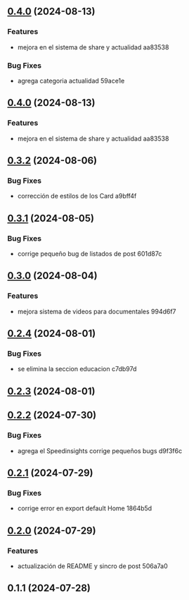 

## [0.4.0](///compare/0.3.2...0.4.0) (2024-08-13)


### Features

* mejora en el sistema de share y actualidad aa83538


### Bug Fixes

* agrega categoria actualidad 59ace1e

## [0.4.0](///compare/0.3.2...0.4.0) (2024-08-13)


### Features

* mejora en el sistema de share y actualidad aa83538

## [0.3.2](///compare/0.3.1...0.3.2) (2024-08-06)


### Bug Fixes

* corrección de estilos de los Card a9bff4f

## [0.3.1](///compare/0.3.0...0.3.1) (2024-08-05)


### Bug Fixes

* corrige pequeño bug de listados de post 601d87c

## [0.3.0](///compare/0.2.4...0.3.0) (2024-08-04)


### Features

* mejora sistema de videos para documentales 994d6f7

## [0.2.4](///compare/0.2.3...0.2.4) (2024-08-01)


### Bug Fixes

* se elimina la seccion educacion c7db97d

## [0.2.3](///compare/0.2.2...0.2.3) (2024-08-01)

## [0.2.2](///compare/0.2.0...0.2.2) (2024-07-30)


### Bug Fixes

* agrega el Speedinsights corrige pequeños bugs d9f3f6c

## [0.2.1](///compare/0.2.0...0.2.1) (2024-07-29)


### Bug Fixes

* corrige error en export default Home 1864b5d

## [0.2.0](///compare/0.1.1...0.2.0) (2024-07-29)


### Features

* actualización de README y sincro de post 506a7a0

## 0.1.1 (2024-07-28)
